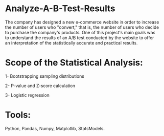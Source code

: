 # Analyze-A-B-Test-Results

The company has designed a new e-commerce website in order to increase the number of users who "convert," that is, the number of users who decide to purchase the company's products.
One of this project's main goals was to understand the results of an A/B test conducted by the website to offer an interpretation of the statistically
accurate and practical results.

# Scope of the Statistical Analysis:

1- Bootstrapping sampling distributions

2- P-value and Z-score calculation

3- Logistic regression

# Tools:

Python, Pandas, Numpy, Matplotlib, StatsModels.
